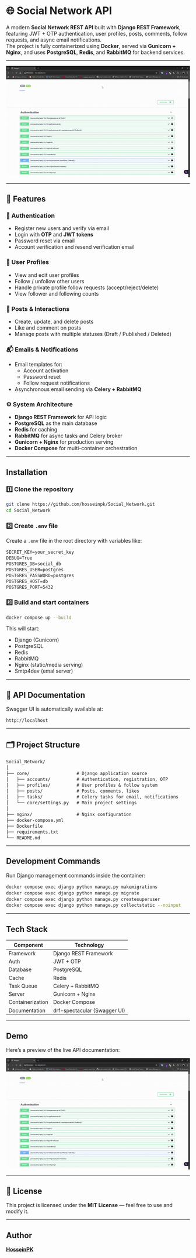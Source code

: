 # 🌐 Social Network API

A modern **Social Network REST API** built with **Django REST Framework**, featuring JWT + OTP authentication, user profiles, posts, comments, follow requests, and async email notifications.  
The project is fully containerized using **Docker**, served via **Gunicorn + Nginx**, and uses **PostgreSQL**, **Redis**, and **RabbitMQ** for backend services.

---

![Demo](./ezgif-16cd5b19917ef6.gif)

---

## 🚀 Features

### 🔐 Authentication
- Register new users and verify via email
- Login with **OTP** and **JWT tokens**
- Password reset via email
- Account verification and resend verification email

### 👤 User Profiles
- View and edit user profiles
- Follow / unfollow other users
- Handle private profile follow requests (accept/reject/delete)
- View follower and following counts

### 📝 Posts & Interactions
- Create, update, and delete posts
- Like and comment on posts
- Manage posts with multiple statuses (Draft / Published / Deleted)

### 📬 Emails & Notifications
- Email templates for:
  - Account activation
  - Password reset
  - Follow request notifications  
- Asynchronous email sending via **Celery + RabbitMQ**

### ⚙️ System Architecture
- **Django REST Framework** for API logic  
- **PostgreSQL** as the main database  
- **Redis** for caching  
- **RabbitMQ** for async tasks and Celery broker 
- **Gunicorn + Nginx** for production serving  
- **Docker Compose** for multi-container orchestration  

---

##  Installation

### 1️⃣ Clone the repository
```bash
git clone https://github.com/hosseinpk/Social_Network.git
cd Social_Network
```

### 2️⃣ Create `.env` file
Create a `.env` file in the root directory with variables like:
```env
SECRET_KEY=your_secret_key
DEBUG=True
POSTGRES_DB=social_db
POSTGRES_USER=postgres
POSTGRES_PASSWORD=postgres
POSTGRES_HOST=db
POSTGRES_PORT=5432
```

### 3️⃣ Build and start containers
```bash
docker compose up --build
```

This will start:
- Django (Gunicorn)
- PostgreSQL
- Redis
- RabbitMQ
- Nginx (static/media serving)
- Smtp4dev (emal server)

---

## 🧠 API Documentation

Swagger UI is automatically available at:
```
http://localhost
```

---

## 🗂️ Project Structure
```
Social_Network/
│
├── core/                  # Django application source
│   ├── accounts/          # Authentication, registration, OTP
│   ├── profiles/          # User profiles & follow system
│   ├── posts/             # Posts, comments, likes
│   ├── tasks/             # Celery tasks for email, notifications
│   └── core/settings.py   # Main project settings
│
├── nginx/                 # Nginx configuration
├── docker-compose.yml
├── Dockerfile
├── requirements.txt
└── README.md
```

---

##  Development Commands
Run Django management commands inside the container:
```bash
docker compose exec django python manage.py makemigrations
docker compose exec django python manage.py migrate
docker compose exec django python manage.py createsuperuser
docker compose exec django python manage.py collectstatic --noinput
```

---

##  Tech Stack

| Component | Technology |
|------------|-------------|
| Framework | Django REST Framework |
| Auth | JWT + OTP |
| Database | PostgreSQL |
| Cache | Redis |
| Task Queue | Celery + RabbitMQ |
| Server | Gunicorn + Nginx |
| Containerization | Docker Compose |
| Documentation | drf-spectacular (Swagger UI) |

---

##  Demo

Here’s a preview of the live API documentation:

![Swagger Demo](./ezgif-16cd5b19917ef6.gif)

---

## 📄 License
This project is licensed under the **MIT License** — feel free to use and modify it.

---

##  Author
**[HosseinPK](https://github.com/hosseinpk)**  

